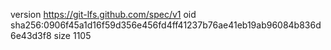 version https://git-lfs.github.com/spec/v1
oid sha256:0906f45a1d16f59d356e456fd4ff41237b76ae41eb19ab96084b836d6e43d3f8
size 1105

